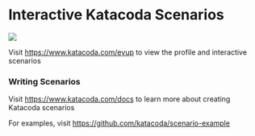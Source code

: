 # Interactive Katacoda Scenarios

[![](http://shields.katacoda.com/katacoda/eyup/count.svg)](https://www.katacoda.com/eyup "Get your profile on Katacoda.com")

Visit https://www.katacoda.com/eyup to view the profile and interactive scenarios

### Writing Scenarios
Visit https://www.katacoda.com/docs to learn more about creating Katacoda scenarios

For examples, visit https://github.com/katacoda/scenario-example
